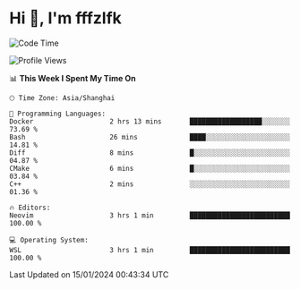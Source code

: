 # Hi 👋, I'm fffzlfk

<!--START_SECTION:waka-->
![Code Time](http://img.shields.io/badge/Code%20Time-642%20hrs%2021%20mins-blue)

![Profile Views](http://img.shields.io/badge/Profile%20Views-0-blue)

📊 **This Week I Spent My Time On** 

```text
🕑︎ Time Zone: Asia/Shanghai

💬 Programming Languages: 
Docker                   2 hrs 13 mins       ██████████████████░░░░░░░   73.69 % 
Bash                     26 mins             ████░░░░░░░░░░░░░░░░░░░░░   14.81 % 
Diff                     8 mins              █░░░░░░░░░░░░░░░░░░░░░░░░   04.87 % 
CMake                    6 mins              █░░░░░░░░░░░░░░░░░░░░░░░░   03.84 % 
C++                      2 mins              ░░░░░░░░░░░░░░░░░░░░░░░░░   01.36 % 

🔥 Editors: 
Neovim                   3 hrs 1 min         █████████████████████████   100.00 % 

💻 Operating System: 
WSL                      3 hrs 1 min         █████████████████████████   100.00 % 
```


 Last Updated on 15/01/2024 00:43:34 UTC
<!--END_SECTION:waka-->
